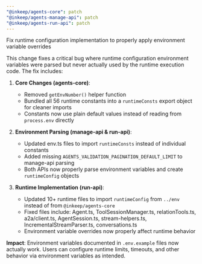 ```yaml
---
"@inkeep/agents-core": patch
"@inkeep/agents-manage-api": patch
"@inkeep/agents-run-api": patch
---
```


Fix runtime configuration implementation to properly apply environment variable overrides

This change fixes a critical bug where runtime configuration environment variables were parsed but never actually used by the runtime execution code. The fix includes:

1. **Core Changes (agents-core)**:
   - Removed `getEnvNumber()` helper function
   - Bundled all 56 runtime constants into a `runtimeConsts` export object for cleaner imports
   - Constants now use plain default values instead of reading from `process.env` directly

2. **Environment Parsing (manage-api & run-api)**:
   - Updated env.ts files to import `runtimeConsts` instead of individual constants
   - Added missing `AGENTS_VALIDATION_PAGINATION_DEFAULT_LIMIT` to manage-api parsing
   - Both APIs now properly parse environment variables and create `runtimeConfig` objects

3. **Runtime Implementation (run-api)**:
   - Updated 10+ runtime files to import `runtimeConfig` from `../env` instead of from `@inkeep/agents-core`
   - Fixed files include: Agent.ts, ToolSessionManager.ts, relationTools.ts, a2a/client.ts, AgentSession.ts, stream-helpers.ts, IncrementalStreamParser.ts, conversations.ts
   - Environment variable overrides now properly affect runtime behavior

**Impact**: Environment variables documented in `.env.example` files now actually work. Users can configure runtime limits, timeouts, and other behavior via environment variables as intended.
